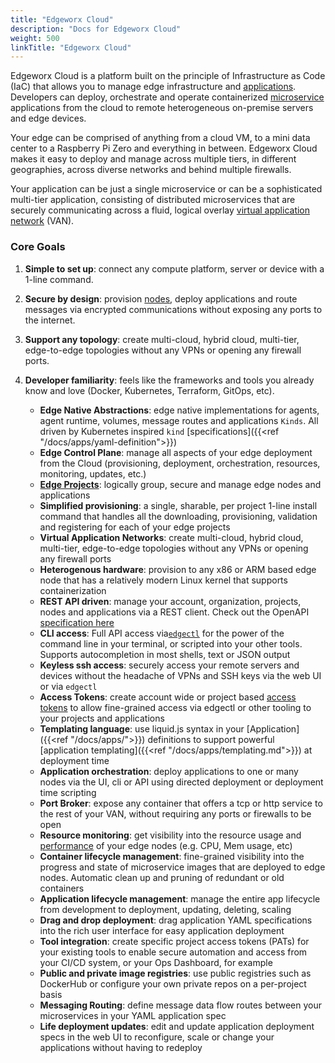 ```yaml
---
title: "Edgeworx Cloud"
description: "Docs for Edgeworx Cloud"
weight: 500
linkTitle: "Edgeworx Cloud"
---
```

<!-- TODO: Add something about deleting account and trying to use same username. Requires them to contact us. Not critical for GCM Launch-->
Edgeworx Cloud is a platform built on the principle of Infrastructure as Code (IaC) that allows you to
manage edge infrastructure and [applications](../more/terminology#application). Developers can deploy, orchestrate and operate
containerized [microservice](../apps/microservices.md) applications from the cloud to remote heterogeneous on-premise servers
and edge devices.

Your edge can be comprised of anything from a cloud VM, to a mini data center to a Raspberry Pi Zero
and everything in between. Edgeworx Cloud makes it easy to deploy and manage across multiple tiers, in
different geographies, across diverse networks and behind multiple firewalls.

Your application can be just a single microservice or can be a sophisticated multi-tier application,
consisting of distributed microservices that are securely communicating across a fluid, logical
overlay [virtual application network](https://netprototalk.com/2019/11/12/virtual-application-networks-for-hybrid-cloud-interconnect/) (VAN).

### Core Goals

1. **Simple to set up**: connect any compute platform, server or device with a 1-line command.
2. **Secure by design**: provision [nodes](../cloud/adding-nodes/_index.md), deploy applications and route messages via encrypted
   communications without exposing any ports to the internet.
3. **Support any topology**: create multi-cloud, hybrid cloud, multi-tier, edge-to-edge topologies
   without any VPNs or opening any firewall ports.
4. **Developer familiarity**: feels like the frameworks and tools you already know and love (Docker,
   Kubernetes, Terraform, GitOps, etc).

   <!-- TODO Consider rewording this to also target decision makers?>

Built by developers for developers, we focus on functional interfaces (web and CLI),
thoughtful REST APIs and opinionated (and extensible) YAML specs for software deployment and
integration with today’s most popular developer tools and workflows. If you know how to use
Terraform or Kubernetes then you'll be immediately at home with Edgeworx Cloud.

![Projects Overview](/images/portal-projects-overivew-luckyspin.jpg)

### Features
<!-- TODO check if first letters after colon need capitalization -->
- **Edge Native Abstractions**: edge native implementations for agents, agent runtime, volumes,
  message routes and applications `Kinds`. All driven by Kubernetes
  inspired `kind` [specifications]({{<ref "/docs/apps/yaml-definition">}})
- **Edge Control Plane**: manage all aspects of your edge deployment from the Cloud (provisioning,
  deployment, orchestration, resources, monitoring, updates, etc.)
- [**Edge Projects**](../more/terminology#project): logically group, secure and manage edge nodes and applications
- **Simplified provisioning**: a single, sharable, per project 1-line install command that handles
  all the downloading, provisioning, validation and registering for each of your edge projects
- **Virtual Application Networks**: create multi-cloud, hybrid cloud, multi-tier, edge-to-edge
  topologies without any VPNs or opening any firewall ports
- **Heterogenous hardware**: provision to any x86 or ARM based edge node that has a relatively
  modern Linux kernel that supports containerization
- **REST API driven**: manage your account, organization, projects, nodes and applications via a
  REST client. Check out the OpenAPI [specification here](https://api.edgeworx.io/v1/docs)
- **CLI access**: Full API access via[`edgectl`](../more/terminology#edgectl) for the power of the command line in your terminal,
  or scripted into your other tools. Supports autocompletion in most shells, text or JSON output
- **Keyless ssh access**: securely access your remote servers and devices without the headache of
  VPNs and SSH keys via the web UI or via `edgectl`
- **Access Tokens**: create account wide or project based [access tokens](../cloud/access-tokens.md) to allow fine-grained access
  via edgectl or other tooling to your projects and applications
- **Templating language**: use liquid.js syntax in your [Application]({{<ref "/docs/apps/">}})
  definitions to support powerful [application templating]({{<ref "/docs/apps/templating.md">}}) at deployment time
- **Application orchestration**: deploy applications to one or many nodes via the UI, cli or API
  using directed deployment or deployment time scripting
- **Port Broker**: expose any container that offers a tcp or http service to the rest of your
  VAN, without requiring any ports or firewalls to be open
- **Resource monitoring**: get visibility into the resource usage and [performance](../more/terminology#performance-metrics) of your edge
  nodes (e.g. CPU, Mem usage, etc)
- **Container lifecycle management**: fine-grained visibility into the progress and state of
  microservice images that are deployed to edge nodes. Automatic clean up and pruning of redundant
  or old containers
- **Application lifecycle management**: manage the entire app lifecycle from development to
  deployment, updating, deleting, scaling
- **Drag and drop deployment**: drag application YAML specifications into the rich user interface
  for easy application deployment
- **Tool integration**: create specific project access tokens (PATs) for your existing tools to
  enable secure automation and access from your CI/CD system, or your Ops Dashboard, for example
- **Public and private image registries**: use public registries such as DockerHub or configure your
  own private repos on a per-project basis
- **Messaging Routing**: define message data flow routes between your microservices in your YAML
  application spec
- **Life deployment updates**: edit and update application deployment specs in the web UI to
  reconfigure, scale or change your applications without having to redeploy
